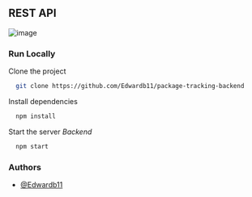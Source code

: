 ##  REST API 
![image](https://developers.giphy.com/branch/master/static/api-512d36c09662682717108a38bbb5c57d.gif)

### Run Locally

Clone the project
```bash
  git clone https://github.com/Edwardb11/package-tracking-backend
```

Install dependencies

```bash
  npm install
```

Start the server _Backend_

```bash
  npm start
```

### Authors

- [@Edwardb11](https://www.github.com/Edwardb11)
